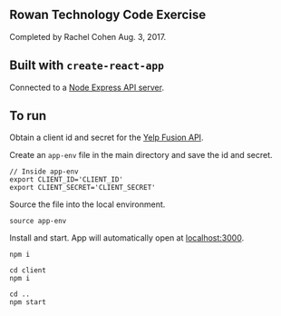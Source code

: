 ## Rowan Technology Code Exercise

Completed by Rachel Cohen Aug. 3, 2017.

## Built with `create-react-app`

Connected to a [Node Express API server](https://www.fullstackreact.com/articles/using-create-react-app-with-a-server/).

## To run

Obtain a client id and secret for the [Yelp Fusion API](https://www.yelp.com/developers/documentation/v3/authentication).

Create an `app-env` file in the main directory and save the id and secret.

```
// Inside app-env
export CLIENT_ID='CLIENT_ID'
export CLIENT_SECRET='CLIENT_SECRET'
```
Source the file into the local environment.

```
source app-env
```

Install and start. App will automatically open at [localhost:3000](http://localhost:3000/).

```
npm i

cd client
npm i

cd ..
npm start
```
